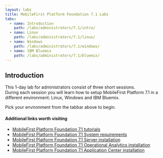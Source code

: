 ```yaml
---
layout: labs
title: MobileFirst Platform Foundation 7.1 Labs
tabs:
  - name: Introduction
    path: /labs/administrators/7.1/intro/
  - name: Linux
    path: /labs/administrators/7.1/linux/
  - name: Windows
    path: /labs/administrators/7.1/windows/
  - name: IBM Bluemix
    path: /labs/administrators/7.1/bluemix/
---
```

## Introduction
This 1-day lab for administrators consist of three short sessions.  
During each session you will learn how to setup MobileFirst Platform 7.1 in a different environment: Linux, Windows and IBM Bluemix.

Pick your environment from the tabbar above to begin.

#### Additional links worth visiting

- [MobileFirst Platform Foundation 7.1 tutorials]({{site.baseurl}}/tutorials/en/foundation/7.1/all-tutorials/)
- [MobileFirst Platform Foundation 7.1 System requirements](http://www-01.ibm.com/support/knowledgecenter/SSHS8R_7.1.0/com.ibm.worklight.getstart.doc/start/r_supported_operating_systems_an.html)
- [MobileFirst Platform Foundation 7.1 Server installation](http://www-01.ibm.com/support/knowledgecenter/SSHS8R_7.1.0/com.ibm.worklight.installconfig.doc/admin/c_installation.html)
- [MobileFirst Platform Foundation 7.1 Operational Analytics installation](http://www-01.ibm.com/support/knowledgecenter/SSHS8R_7.1.0/com.ibm.worklight.installconfig.doc/monitor/c_op_analytics_installation.html)
- [MobileFirst Platform Foundation 7.1 Application Center installation](http://www-01.ibm.com/support/knowledgecenter/SSHS8R_7.1.0/com.ibm.worklight.installconfig.doc/appcenter/c_installation_manager.html)
